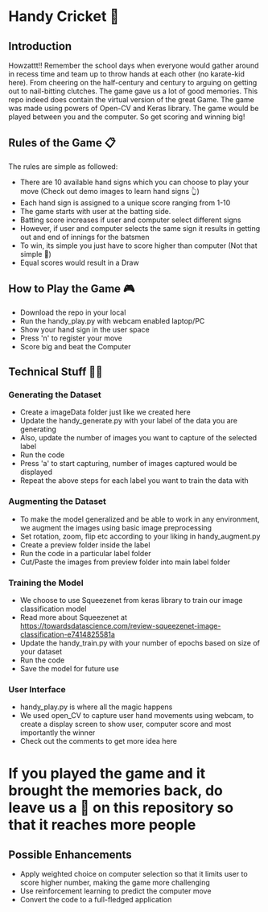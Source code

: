 # Handy Cricket :cricket_game:

## Introduction
Howzattt!! Remember the school days when everyone would gather around in recess time and team up to throw hands at each other (no karate-kid here). From cheering on the half-century and century to arguing on getting out to nail-bitting clutches. The game gave us a lot of good memories.
This repo indeed does contain the virtual version of the great Game. The game was made using powers of Open-CV and Keras library. The game would be played between you and the computer. So get scoring and winning big!

## Rules of the Game :clipboard:
The rules are simple as followed:
- There are 10 available hand signs which you can choose to play your move (Check out demo images to learn hand signs :point_up_2:)
- Each hand sign is assigned to a unique score ranging from 1-10
- The game starts with user at the batting side.
- Batting score increases if user and computer select different signs
- However, if user and computer selects the same sign it results in getting out and end of innings for the batsmen
- To win, its simple you just have to score higher than computer (Not that simple :grimacing:)
- Equal scores would result in a Draw

## How to Play the Game :video_game:
- Download the repo in your local
- Run the handy_play.py with webcam enabled laptop/PC
- Show your hand sign in the user space
- Press 'n' to register your move
- Score big and beat the Computer

## Technical Stuff :man_technologist:
### Generating the Dataset
- Create a imageData folder just like we created here
- Update the handy_generate.py with your label of the data you are generating
- Also, update the number of images you want to capture of the selected label
- Run the code
- Press 'a' to start capturing, number of images captured would be displayed
- Repeat the above steps for each label you want to train the data with

### Augmenting the Dataset
- To make the model generalized and be able to work in any environment, we augment the images using basic image preprocessing
- Set rotation, zoom, flip etc according to your liking in handy_augment.py
- Create a preview folder inside the label 
- Run the code in a particular label folder
- Cut/Paste the images from preview folder into main label folder

### Training the Model
- We choose to use Squeezenet from keras library to train our image classification model
- Read more about Squeezenet at https://towardsdatascience.com/review-squeezenet-image-classification-e7414825581a
- Update the handy_train.py with your number of epochs based on size of your dataset
- Run the code
- Save the model for future use

### User Interface 
- handy_play.py is where all the magic happens
- We used open_CV to capture user hand movements using webcam, to create a display screen to show user, computer score and most importantly the winner
- Check out the comments to get more idea here

# If you played the game and it brought the memories back, do leave us a :star2: on this repository so that it reaches more people

## Possible Enhancements
- Apply weighted choice on computer selection so that it limits user to score higher number, making the game more challenging
- Use reinforcement learning to predict the computer move
- Convert the code to a full-fledged application
